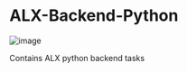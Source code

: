# ALX-Backend-Python

![image](https://github.com/ugoem/alx-backend-python/assets/24642339/f3754dca-91fa-4806-a684-5cb4e724e185)

Contains ALX python backend tasks
